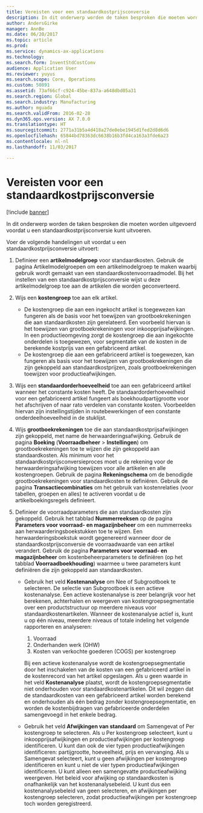 ```yaml
---
title: Vereisten voor een standaardkostprijsconversie
description: In dit onderwerp worden de taken besproken die moeten worden uitgevoerd voordat u een standaardkostprijsconversie kunt uitvoeren.
author: AndersGirke
manager: AnnBe
ms.date: 06/20/2017
ms.topic: article
ms.prod: 
ms.service: dynamics-ax-applications
ms.technology: 
ms.search.form: InventStdCostConv
audience: Application User
ms.reviewer: yuyus
ms.search.scope: Core, Operations
ms.custom: 50891
ms.assetid: 73af66cf-c924-45be-837a-a648dbd05a31
ms.search.region: Global
ms.search.industry: Manufacturing
ms.author: mguada
ms.search.validFrom: 2016-02-28
ms.dyn365.ops.version: AX 7.0.0
ms.translationtype: HT
ms.sourcegitcommit: 2771a31b5a4d418a27de0ebe1945d1fed2d8d6d6
ms.openlocfilehash: 65844bd78363dc6638b16b3fd4ca163a3fde6a23
ms.contentlocale: nl-nl
ms.lasthandoff: 11/03/2017

---
```


# <a name="prerequisites-for-a-standard-cost-conversion"></a>Vereisten voor een standaardkostprijsconversie

[!include [banner](../includes/banner.md)]

In dit onderwerp worden de taken besproken die moeten worden uitgevoerd voordat u een standaardkostprijsconversie kunt uitvoeren. 

Voer de volgende handelingen uit voordat u een standaardkostprijsconversie uitvoert:

1.  Definieer een **artikelmodelgroep** voor standaardkosten. Gebruik de pagina Artikelmodelgroepen om een artikelmodelgroep te maken waarbij gebruik wordt gemaakt van een standaardkostenvoorraadmodel. Bij het instellen van een standaardkostprijsconversie wijst u deze artikelmodelgroep toe aan de artikelen die worden geconverteerd.
2.  Wijs een **kostengroep** toe aan elk artikel.
    -   De kostengroep die aan een ingekocht artikel is toegewezen kan fungeren als de basis voor het toewijzen van grootboekrekeningen die aan standaardkosten zijn gerelateerd. Een voorbeeld hiervan is het toewijzen van grootboekrekeningen voor inkoopprijsafwijkingen. In een productieomgeving zorgt de kostengroep die aan ingekochte onderdelen is toegewezen, voor segmentatie van de kosten in de berekende kostprijs van een gefabriceerd artikel.
    -   De kostengroep die aan een gefabriceerd artikel is toegewezen, kan fungeren als basis voor het toewijzen van grootboekrekeningen die zijn gekoppeld aan standaardkostprijzen, zoals grootboekrekeningen toewijzen voor productieafwijkingen.

3.  Wijs een **standaardorderhoeveelheid** toe aan een gefabriceerd artikel wanneer het constante kosten heeft. De standaardorderhoeveelheid voor een gefabriceerd artikel fungeert als boekhoudpartijgrootte voor het afschrijven of naar rato verdelen van constante kosten. Voorbeelden hiervan zijn instellingstijden in routebewerkingen of een constante onderdeelhoeveelheid in de stuklijst.
4.  Wijs **grootboekrekeningen** toe die aan standaardkostprijsafwijkingen zijn gekoppeld, met name de herwaarderingsafwijking. Gebruik de pagina **Boeking** (**Voorraadbeheer** &gt; **Instellingen**) om grootboekrekeningen toe te wijzen die zijn gekoppeld aan standaardkosten. Als minimum voor het standaardkostprijsconversieproces moet u de rekening voor de herwaarderingsafwijking toewijzen voor alle artikelen en alle kostengroepen. Gebruik de pagina **Rekeningschema** om de benodigde grootboekrekeningen voor standaardkosten te definiëren. Gebruik de pagina **Transactiecombinaties** om het gebruik van kostenrelaties (voor tabellen, groepen en alles) te activeren voordat u de artikelboekingsregels definieert.
5.  Definieer de voorraadparameters die aan standaardkosten zijn gekoppeld. Gebruik het tabblad **Nummerreeksen** op de pagina **Parameters voor voorraad- en magazijnbeheer** om een nummerreeks aan herwaarderingsboekstukken toe te wijzen. Een herwaarderingsboekstuk wordt gegenereerd wanneer door de standaardkostprijsconversie de voorraadwaarde van een artikel verandert. Gebruik de pagina **Parameters voor voorraad- en magazijnbeheer** om kostenbeheerparameters te definiëren (op het tabblad **Voorraadboekhouding**) waarmee u twee parameters kunt definiëren die zijn gekoppeld aan standaardkosten.
    -   Gebruik het veld **Kostenanalyse** om Nee of Subgrootboek te selecteren. De selectie van Subgrootboek is een actieve kostenanalyse. Een actieve kostenanalyse is zeer belangrijk voor het berekenen, achterhalen en weergeven van kostengroepsegmentatie over een productstructuur op meerdere niveaus voor standaardkostenartikelen. Wanneer de kostenanalyse actief is, kunt u op één niveau, meerdere niveaus of totale indeling het volgende rapporteren en analyseren:
        1.  Voorraad
        2.  Onderhanden werk (OHW)
        3.  Kosten van verkochte goederen (COGS) per kostengroep

        Bij een actieve kostenanalyse wordt de kostengroepsegmentatie door het inschakelen van de kosten van een gefabriceerd artikel in de kostenrecord van het artikel opgeslagen. Als u geen waarde in het veld **Kostenanalyse** plaatst, wordt de kostengroepsegmentatie niet onderhouden voor standaardkostenartikelen. Dit wil zeggen dat de standaardkosten van een gefabriceerd artikel worden berekend en onderhouden als één bedrag zonder kostengroepsegmentatie, en worden de kostenbijdragen van gefabriceerde onderdelen samengevoegd in het enkele bedrag.
    -   Gebruik het veld **Afwijkingen van standaard** om Samengevat of Per kostengroep te selecteren. Als u Per kostengroep selecteert, kunt u inkoopprijsafwijkingen en productieafwijkingen per kostengroep identificeren. U kunt dan ook de vier typen productieafwijkingen identificeren: partijgrootte, hoeveelheid, prijs en vervanging. Als u Samengevat selecteert, kunt u geen afwijkingen per kostengroep identificeren en kunt u niet de vier typen productieafwijkingen identificeren. U kunt alleen een samengevatte productieafwijking weergeven. Het beleid voor afwijking op standaardkosten is onafhankelijk van het kostenanalysebeleid. U kunt dus een kostenanalysebeleid van geen selecteren, en afwijkingen per kostengroep selecteren, zodat productieafwijkingen per kostengroep toch worden geregistreerd.






